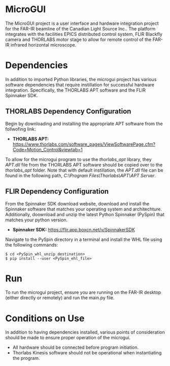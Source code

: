 # MicroGUI
The MicroGUI project is a user interface and hardware integration project for the FAR-IR beamline of the Canadian Light Source Inc.. The platform integrates with the facilities EPICS distributed control system, FLIR Blackfly camera and THORLABS motor stage to allow for remote control of the FAR-IR infrared horizontal microscope.

# Dependencies
In addition to imported Python libraries, the microgui project has various software dependencies that require instillation for successful hardware integration. Specifically, the THORLABS APT software and the FLIR Spinnaker SDK.

## THORLABS Dependency Configuration
Begin by downloading and installing the appropriate APT software from the follwofing link:
* **THORLABS APT:** https://www.thorlabs.com/software_pages/ViewSoftwarePage.cfm?Code=Motion_Control&viewtab=1

To allow for the microgui program to use the *thorlabs_apt* library, they *APT.dll* file from the THORLABS APT software should be copied over to the *thorlabs_apt* folder. Note that with default instillation, the *APT.dll* file can be found in the following path, *C:\Program Files\Thorlabs\APT\APT Server*.

## FLIR Dependency Configuration
From the Spinnaker SDK download website, download and install the Spinnaker software that matches your operating system and architechture. Additionally, doownload and unzip the latest Python Spinnaker (PySpin) that matches your python version.
* **Spinnaker SDK:** https://flir.app.boxcn.net/v/SpinnakerSDK

Navigate to the PySpin directory in a terminal and install the WHL file using the following commands:
```Terminal
$ cd <PySpin_whl_unzip_destination>
$ pip install --user <PySpin_ehl_file>
```

# Run
To run the microgui project, ensure you are running on the FAR-IR desktop (either directly or remotely) and run the main.py file.

# Conditions on Use
In addition to having dependencies installed, various points of consideration should be made to ensure proper operation of the microgui.
* All hardware should be connected before program initiation.
* Thorlabs Kinesis software should not be operational when instantiating the program.
